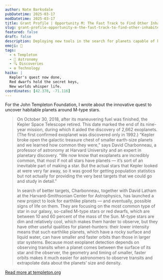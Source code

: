 ```yaml
---
author: Nate Barksdale
pubDatetime: 2025-03-17
modDatetime: 2025-03-17
title: Grant Profile | Opportunity M: The Fast Track to Find Other Inhabited Worlds
slug: grant-profile-opportunity-m-the-fast-track-to-find-other-inhabited-worlds
featured: false
draft: false
description: Deploying new tools in the search for planets capable of harboring life
emoji: 🔭
tags:
  - 🌀 Templeton
  - 🌌 Astronomy
  - 🔍 Discoveries
  - ⚙️ Technology
haiku: |
  Kepler's quest now done,  
  Red dwarfs hold the secret keys,  
  New worlds whisper life.
coordinates: [42.378, -71.116]
---
```


For the John Templeton Foundation, I wrote about the innovative quest to uncover habitable planets around M-type stars.

> On October 30, 2018, after its maneuvering fuel was finished, the Kepler Space Telescope retired. This date marked the end of its nine-year mission, during which it aided the discovery of 2,662 exoplanets. (The first confirmed exoplanet was discovered only in 1992.) “Kepler broke open the galactic treasure chest of smaller earth-size planets and we learned how common they were,” says David Charbonneau, a professor of astronomy at Harvard University and an expert in planetary discovery. “We now know that exoplanets are incredibly common, that most if not all stars have planets — it’s sort of an inevitable part of making a star. But the actual stars that Kepler looked at were very far away, so it was good for getting population statistics but not actually for providing the very best targets that we could go and study in detail.”
>
> In search of better targets, Charbonneau, together with David Latham at the Harvard-Smithsonian Center for Astrophysics, has launched a new project to look for earthlike planets — and eventually, possible signs of life on them. They are focusing on the most common type of star in our galaxy, so-called M-type stars or red dwarfs, which are between 10 and 60 percent of the mass of the Sun. M-type stars are dim and relatively cool, which makes them harder to observe, but they have other useful qualities for planet-hunters: their lower intensity means that such earthlike planets, which have a rocky surface and liquid water, can have smaller and faster orbits than those in larger star systems. Because most exoplanet detection depends on observing transits when a planet comes between the surface of its star and the observer, the geometry and timing of smaller, faster orbits makes it much easier for astronomers to observe transits and extrapolate data about the planets’ size and density.

[Read more at templeton.org](https://www.templeton.org/grant/opportunity-m-the-fast-track-to-find-other-inhabited-worlds)
